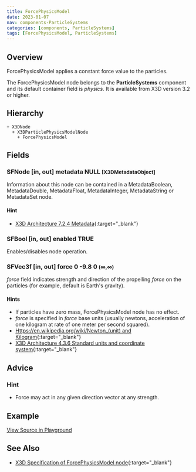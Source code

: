 ```yaml
---
title: ForcePhysicsModel
date: 2023-01-07
nav: components-ParticleSystems
categories: [components, ParticleSystems]
tags: [ForcePhysicsModel, ParticleSystems]
---
```

<style>
.post h3 {
  word-spacing: 0.2em;
}
</style>

## Overview

ForcePhysicsModel applies a constant force value to the particles.

The ForcePhysicsModel node belongs to the **ParticleSystems** component and its default container field is *physics.* It is available from X3D version 3.2 or higher.

## Hierarchy

```
+ X3DNode
  + X3DParticlePhysicsModelNode
    + ForcePhysicsModel
```

## Fields

### SFNode [in, out] **metadata** NULL <small>[X3DMetadataObject]</small>

Information about this node can be contained in a MetadataBoolean, MetadataDouble, MetadataFloat, MetadataInteger, MetadataString or MetadataSet node.

#### Hint

- [X3D Architecture 7.2.4 Metadata](https://www.web3d.org/specifications/X3Dv4Draft/ISO-IEC19775-1v4-IS.proof//Part01/components/core.html#Metadata){:target="_blank"}

### SFBool [in, out] **enabled** TRUE

Enables/disables node operation.

### SFVec3f [in, out] **force** 0 -9.8 0 <small>(∞,∞)</small>

*force* field indicates strength and direction of the propelling *force* on the particles (for example, default is Earth's gravity).

#### Hints

- If particles have zero mass, ForcePhysicsModel node has no effect.
- *force* is specified in *force* base units (usually newtons, acceleration of one kilogram at rate of one meter per second squared).
- [Https://en.wikipedia.org/wiki/Newton_(unit) and Kilogram](https://en.wikipedia.org/wiki/Kilogram){:target="_blank"}
- [X3D Architecture 4.3.6 Standard units and coordinate system](https://www.web3d.org/specifications/X3Dv4Draft/ISO-IEC19775-1v4-IS.proof//Part01/concepts.html#Standardunitscoordinates){:target="_blank"}

## Advice

### Hint

- Force may act in any given direction vector at any strength.

## Example

<x3d-canvas src="https://create3000.github.io/media/examples/ParticleSystems/ForcePhysicsModel/ForcePhysicsModel.x3d" update="auto"></x3d-canvas>

[View Source in Playground](/x_ite/playground/?url=https://create3000.github.io/media/examples/ParticleSystems/ForcePhysicsModel/ForcePhysicsModel.x3d)

## See Also

- [X3D Specification of ForcePhysicsModel node](https://www.web3d.org/documents/specifications/19775-1/V4.0/Part01/components/particleSystems.html#ForcePhysicsModel){:target="_blank"}
